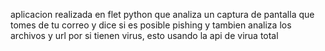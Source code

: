 aplicacion realizada en flet python que analiza un captura de pantalla que tomes de tu correo y dice si es posible pishing y tambien analiza los archivos y url por si tienen virus, esto usando la api de virua total
